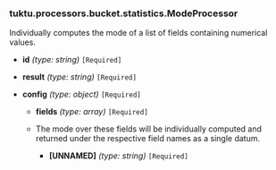 ### tuktu.processors.bucket.statistics.ModeProcessor
Individually computes the mode of a list of fields containing numerical values.

  * **id** *(type: string)* `[Required]`

  * **result** *(type: string)* `[Required]`

  * **config** *(type: object)* `[Required]`

    * **fields** *(type: array)* `[Required]`
    - The mode over these fields will be individually computed and returned under the respective field names as a single datum.

      * **[UNNAMED]** *(type: string)* `[Required]`

